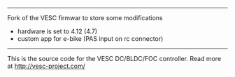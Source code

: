 ------
Fork of the VESC firmwar to store some modifications
- hardware is set to 4.12 (4.7)
- custom app for e-bike (PAS input on rc connector)

------
This is the source code for the VESC DC/BLDC/FOC controller. Read more at
http://vesc-project.com/
